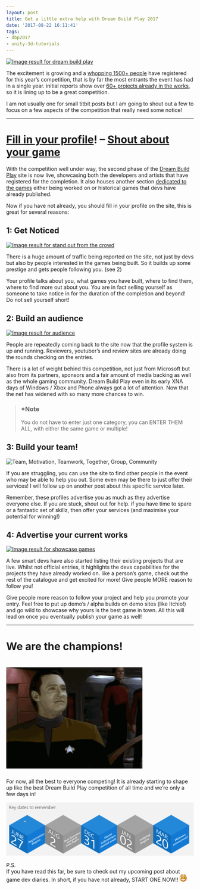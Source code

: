 ```yaml
---
layout: post
title: Get a little extra help with Dream Build Play 2017
date: '2017-08-22 16:11:41'
tags:
- dbp2017
- unity-3d-tutorials
---
```


[![Image result for dream build play](https://cdn.tproger.ru/wp-content/uploads/2017/07/dreambuildplay-mini.png "View source image")](http://dreambuildplay.com/)

The excitement is growing and a [whopping 1500+ people](https://developer.microsoft.com/en-us/Windows/dream-build-play/developers) have registered for this year’s competition, that is by far the most entrants the event has had in a single year. initial reports show over [60+ projects already in the works](https://developer.microsoft.com/en-us/Windows/dream-build-play/games), so it is lining up to be a great competition.

I am not usually one for small titbit posts but I am going to shout out a few to focus on a few aspects of the competition that really need some notice!

* * *

# [Fill in your profile](https://developer.microsoft.com/en-us/Windows/dream-build-play/contest/developer/edit)! – [Shout about your game](https://developer.microsoft.com/en-us/Windows/dream-build-play/games)

With the competition well under way, the second phase of the [Dream Build Play](https://developer.microsoft.com/en-us/windows/projects/campaigns/dream-build-play-challenge) site is now live, showcasing both the developers and artists that have registered for the completion. It also houses another section [dedicated to the games](https://developer.microsoft.com/en-us/windows/dream-build-play/games) either being worked on or historical games that devs have already published.

Now if you have not already, you should fill in your profile on the site, this is great for several reasons:

## 1: Get Noticed

[![Image result for stand out from the crowd](https://cdn.pixabay.com/photo/2017/02/02/09/16/unique-2032274_960_720.png)](https://www.google.co.uk/url?sa=i&rct=j&q=&esrc=s&source=images&cd=&cad=rja&uact=8&ved=0ahUKEwjs7pT_j-vVAhUDShQKHQepDYMQjRwIBw&url=https%3A%2F%2Fpixabay.com%2Fen%2Fphotos%2Fstand%2520out%2F&psig=AFQjCNFdyALMgrHWiPyaduaCmBj8dxzCyA&ust=1503500984156691)

There is a huge amount of traffic being reported on the site, not just by devs but also by people interested in the games being built. So it builds up some prestige and gets people following you. (see 2)

Your profile talks about you, what games you have built, where to find them, where to find more out about you.  You are in fact selling yourself as someone to take notice in for the duration of the completion and beyond!  Do not sell yourself short!

## 2: Build an audience

[![Image result for audience](https://cdn.pixabay.com/photo/2016/11/23/15/48/audience-1853662_960_720.jpg)](https://www.google.co.uk/url?sa=i&rct=j&q=&esrc=s&source=images&cd=&cad=rja&uact=8&ved=0ahUKEwiOhZinkOvVAhULuRQKHYy9BNcQjRwIBw&url=https%3A%2F%2Fpixabay.com%2Fen%2Fphotos%2Faudience%2F&psig=AFQjCNHOwCRj0yTuC-H_zhr2YtriLiwKlg&ust=1503501124266509)

People are repeatedly coming back to the site now that the profile system is up and running. Reviewers, youtuber’s and review sites are already doing the rounds checking on the entries.

There is a lot of weight behind this competition, not just from Microsoft but also from its partners, sponsors and a fair amount of media backing as well as the whole gaming community.  Dream Build Play even in its early XNA days of Windows / Xbox and Phone always got a lot of attention.  Now that the net has widened with so many more chances to win.

> ### \*Note  
> You do not have to enter just one category, you can ENTER THEM ALL, with either the same game or multiple!

## 3: Build your team!

![Team, Motivation, Teamwork, Together, Group, Community](https://cdn.pixabay.com/photo/2014/07/08/10/47/team-386673_960_720.jpg)

If you are struggling, you can use the site to find other people in the event who may be able to help you out. Some even may be there to just offer their services!  I will follow up on another post about this specific service later. 

Remember, these profiles advertise you as much as they advertise everyone else. If you are stuck, shout out for help. if you have time to spare or a fantastic set of skillz, then offer your services (and maximise your potential for winning!)

## 4: Advertise your current works

[![Image result for showcase games](https://c1.staticflickr.com/6/5680/23513849155_e0b22da4f5_b.jpg)](https://www.google.co.uk/url?sa=i&rct=j&q=&esrc=s&source=images&cd=&cad=rja&uact=8&ved=0ahUKEwia0KXlkOvVAhXC6xQKHZIuDRsQjRwIBw&url=https%3A%2F%2Fwww.flickr.com%2Fphotos%2F46508004%40N03%2F23513849155&psig=AFQjCNErA2GT_DJMis0FxxCZyObqGd8kKw&ust=1503501250178735)

A few smart devs have also started listing their existing projects that are live. Whilst not official entries, it highlights the devs capabilities for the projects they have already worked on.  like a person’s game, check out the rest of the catalogue and get excited for more!  Give people MORE reason to follow you!

Give people more reason to follow your project and help you promote your entry.  Feel free to put up demo’s / alpha builds on demo sites (like Itchio!) and go wild to showcase why yours is the best game in town.  All this will lead on once you eventually publish your game as well!

* * *

# We are the champions!

# [![Excited](/assets/img/wordpress/2017/08/Excited_thumb.gif "Excited")](/assets/img/wordpress/2017/08/Excited.gif)

For now, all the best to everyone competing! It is already starting to shape up like the best Dream Build Play competition of all time and we’re only a few days in!

![image](/assets/img/wordpress/2017/06/image_thumb-2.png?resize=660%2C188&ssl=1)

P.S.  
If you have read this far, be sure to check out my upcoming post about game dev diaries.  In short, if you have not already, START ONE NOW!! ![Open-mouthed smile](/assets/img/wordpress/2017/08/wlEmoticon-openmouthedsmile.png)

